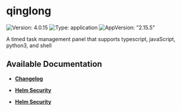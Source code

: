 # qinglong

![Version: 4.0.15](https://img.shields.io/badge/Version-4.0.15-informational?style=flat-square) ![Type: application](https://img.shields.io/badge/Type-application-informational?style=flat-square) ![AppVersion: "2.15.5"](https://img.shields.io/badge/AppVersion-"2.15.5"-informational?style=flat-square)

A timed task management panel that supports typescript, javaScript, python3, and shell

## Available Documentation

- [**Changelog**](CHANGELOG)

- [**Helm Security**](container-security)

- [**Helm Security**](helm-security)

